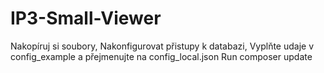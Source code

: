 # IP3-Small-Viewer
Nakopíruj si soubory,
Nakonfigurovat přistupy k databazi,
Vyplňte udaje v config_example a přejmenujte na config_local.json
Run composer update 


